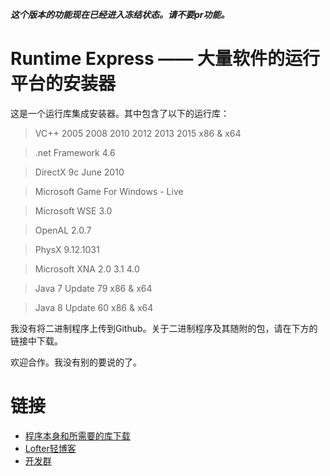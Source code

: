 ***这个版本的功能现在已经进入冻结状态。请不要pr功能。***

Runtime Express —— 大量软件的运行平台的安装器
===============
这是一个运行库集成安装器。其中包含了以下的运行库：

>VC++ 2005 2008 2010 2012 2013 2015 x86 & x64

>.net Framework 4.6

>DirectX 9c June 2010

>Microsoft Game For Windows - Live

>Microsoft WSE 3.0

>OpenAL 2.0.7

>PhysX 9.12.1031

>Microsoft XNA 2.0 3.1 4.0

>Java 7 Update 79 x86 & x64

>Java 8 Update 60 x86 & x64

我没有将二进制程序上传到Github。关于二进制程序及其随附的包，请在下方的链接中下载。

欢迎合作。我没有别的要说的了。

链接
===============
*  [程序本身和所需要的库下载][Library]
*  [Lofter轻博客][Blog]
*  [开发群][QQ]

[Library]:http://pan.baidu.com/s/1o6jULke/
[Blog]:http://feight-studio.lofter.com/
[QQ]:http://shang.qq.com/wpa/qunwpa?idkey=18f3d6a3c40ccc06f60854c4090345df408e0304ca89a3d41e7283a095c93832
